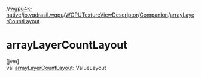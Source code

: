 //[wgpu4k-native](../../../../index.md)/[io.ygdrasil.wgpu](../../index.md)/[WGPUTextureViewDescriptor](../index.md)/[Companion](index.md)/[arrayLayerCountLayout](array-layer-count-layout.md)

# arrayLayerCountLayout

[jvm]\
val [arrayLayerCountLayout](array-layer-count-layout.md): ValueLayout